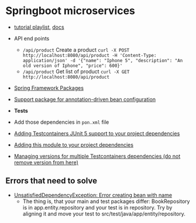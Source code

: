 # Springboot microservices
 - [tutorial playlist](https://www.youtube.com/watch?v=lh1oQHXVSc0&list=PLSVW22jAG8pBnhAdq9S8BpLnZ0_jVBj0c), [docs](https://docs.spring.io/spring-framework/docs/current/javadoc-api/index-files/index-1.html)
 - API end points 
      - `/api/product` Create a product `curl -X POST http://localhost:8080/api/product -H 'Content-Type: application/json' -d '{"name": "Iphone 5", "description": "An old version of Iphone", "price": 600}'` 
      - `/api/product` Get list of product `curl -X GET http://localhost:8080/api/product`
 - [Spring Framework Packages](https://docs.spring.io/spring-framework/docs/current/javadoc-api/index.html)
 - [Support package for annotation-driven bean configuration](https://docs.spring.io/spring-framework/docs/current/javadoc-api/org/springframework/beans/factory/annotation/package-summary.html)

 - **Tests**
 - Add those dependencies in `pon.xml` file
 - [Adding Testcontainers JUnit 5 support to your project dependencies](https://www.testcontainers.org/test_framework_integration/junit_5/)
 - [Adding this module to your project dependencies](https://www.testcontainers.org/modules/databases/mongodb/)
 - [Managing versions for multiple Testcontainers dependencies
   (do not remove version from here)](https://www.testcontainers.org/)

## Errors that need to solve
 - [UnsatisfiedDependencyException: Error creating bean with name](https://stackoverflow.com/questions/57801875/unsatisfieddependencyexception-error-creating-bean-with-name-repository-bookre)
      - The thing is, that your main and test packages differ: BookRepository is in app.entity.repository and your test is in repository. Try by aligning it and move your test to src/test/java/app/entity/repository.
